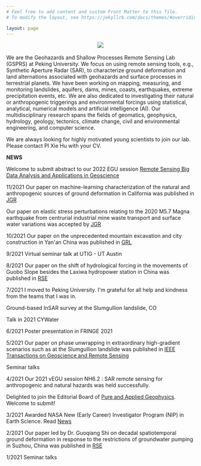 ```yaml
---
# Feel free to add content and custom Front Matter to this file.
# To modify the layout, see https://jekyllrb.com/docs/themes/#overriding-theme-defaults

layout: page
---
```


<div align=center>
<a><img src="{{site.url}}/imgs/research_images/slumgullion_sar_2018_modified.jpg"></a>
</div>
<br>
We are the Geohazards and Shallow Processes Remote Sensing Lab (GSPRS) at Peking University. We focus on using remote sensing tools, e.g., Synthetic Aperture Radar (SAR), to characterize ground deformation and land alternations associated with geohazards and surface processes in terrestrial planets. We have been working on mapping, measuring, and monitoring landslides, aquifers, dams, mines, coasts, earthquakes, extreme precipitation events, etc. We are also dedicated to investigating their natural or anthropogenic triggerings and environmental forcings using statistical, analytical, numerical models and artificial intelligence (AI). Our multidisciplinary research spans the fields of geomatics, geophysics, hydrology, geology, tectonics, climate change, civil and environmental engineering, and computer science.

We are always looking for highly motivated young scientists to join our lab. Please contact PI Xie Hu with your CV.

**NEWS**

Welcome to submit abstract to our 2022 EGU session <a href="https://meetingorganizer.copernicus.org/EGU22/session/43347" target="_blank">Remote Sensing Big Data Analysis and Applications in Geoscience</a>

11/2021   Our paper on machine-learning characterization of the natural and anthropogenic sources of ground deformation in California was published in <a href="https://doi.org/10.1029/2021JB022373" target="_blank">JGR</a>

Our paper on elastic stress perturbations relating to the 2020 M5.7 Magna earthquake from centrurial industrial mine waste transport and surface water variations was accepted by <a href="https://meetingorganizer.copernicus.org/EGU22/session/43347" target="_blank">JGR</a>
	  
10/2021   Our paper on the unprecedented mountain excavation and city construction in Yan'an China was published in <a href="https://doi.org/10.1029/2021GL095230" target="_blank">GRL</a>

9/2021    Virtual seminar talk at UTIG - UT Austin

8/2021    Our paper on the shift of hydrological forcing in the movements of Guobo Slope besides the Laxiwa hydropower station in China was published in <a href="https://doi.org/10.1016/j.rse.2021.112664" target="_blank">RSE</a>

7/2021    I moved to Peking University. I'm grateful for all help and kindness from the teams that I was in.

Ground-based InSAR survey at the Slumgullion landslide, CO
	  
Talk in 2021 CYWater

6/2021    Poster presentation in FRINGE 2021

5/2021    Our paper on phase unwrapping in extraordinary high-gradient scenarios such as at the Slumgullion landslide was published in <a href="https://doi.org/10.1109/TGRS.2021.3081039" target="_blank">IEEE Transactions on Geoscience and Remote Sensing</a>

Seminar talks

4/2021    Our 2021 vEGU session NH6.2 : SAR remote sensing for anthropogenic and natural hazards was held successfully.

Delighted to join the Editorial Board of <a href="https://www.springer.com/journal/24" target="_blank">Pure and Applied Geophysics</a>. Welcome to submit!

3/2021    Awarded NASA New (Early Career) Investigator Program (NIP) in Earth Science. Read <a href="https://www.egr.uh.edu/news/202103/hu-earns-nasa-funding-award" target="_blank">News</a>

2/2021    Our paper led by Dr. Guoqiang Shi on decadal spatiotemporal ground deformation in response to the restrictions of groundwater pumping in Suzhou, China was published in <a href="https://doi.org/10.1016/j.rse.2021.112327" target="_blank">RSE</a>

1/2021    Seminar talks

<br>
<br>
<br>
<br>
